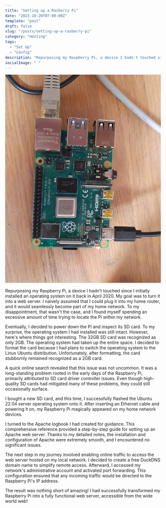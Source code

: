 ```yaml
---
title: "Setting up a Rasberry Pi"
date: "2023-10-20T07:00:00Z"
template: "post"
draft: false
slug: "/posts/setting-up-a-rasberry-pi"
category: "Hosting"
tags:
  - "Set Up"
  - "Config"
description: "Repurposing my Raspberry Pi, a device I hadn't touched since I initially installed an operating system on it back in April 2020. My goal was to turn it into a web server. I naively assumed that I could plug it into my home router, and it would seamlessly become part of my home network. To my disappointment, that wasn't the case, and I found myself spending an excessive amount of time trying to locate the Pi within my network."
socialImage: " "
---
```


![Raspberry-Pi](./media/raspberrypi.jpg)

Repurposing my Raspberry Pi, a device I hadn't touched since I initially installed an operating system on it back in April 2020. My goal was to turn it into a web server. I naively assumed that I could plug it into my home router, and it would seamlessly become part of my home network. To my disappointment, that wasn't the case, and I found myself spending an excessive amount of time trying to locate the Pi within my network.

Eventually, I decided to power down the Pi and inspect its SD card. To my surprise, the operating system I had installed was still intact. However, here's where things got interesting. The 32GB SD card was recognized as only 2GB. The operating system had taken up the entire space. I decided to format the card because I had plans to switch the operating system to the Linux Ubuntu distribution. Unfortunately, after formatting, the card stubbornly remained recognized as a 2GB card.

A quick online search revealed that this issue was not uncommon. It was a long-standing problem rooted in the early days of the Raspberry Pi, primarily attributed to SD card driver controller issues. Even though high-quality SD cards had mitigated many of these problems, they could still occasionally surface.

I bought a new SD card, and this time, I successfully flashed the Ubuntu 22.04 server operating system onto it. After inserting an Ethernet cable and powering it on, my Raspberry Pi magically appeared on my home network devices.

I turned to the Apache logbook I had created for guidance. This comprehensive reference provided a step-by-step guide for setting up an Apache web server. Thanks to my detailed notes, the installation and configuration of Apache were extremely smooth, and I encountered no significant issues.

The next step in my journey involved enabling online traffic to access the web server hosted on my local network. I decided to create a free DuckDNS domain name to simplify remote access. Afterward, I accessed my network's administrative account and activated port forwarding. This configuration ensured that any incoming traffic would be directed to the Raspberry Pi's IP address.

The result was nothing short of amazing! I had successfully transformed my Raspberry Pi into a fully functional web server, accessible from the wide world web!
